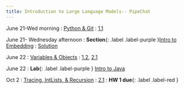 ```yaml
---
title: Introduction to Large Language Models-- PipeChat
---
```


June 21-Wed morning
: [Python & Git](#)
  : [1.1](#)

June 21- Wednesday afternoon
: **Section**{: .label .label-purple }[Intro to Embedding](#)
  : [Solution](#)

June 22
: [Variables & Objects](#)
  : [1.2](#), [2.1](#)

June 22
: **Lab**{: .label .label-purple } [Intro to Java](#)

Oct 2
: [Tracing, IntLists, & Recursion](#)
  : [2.1](#)
: **HW 1 due**{: .label .label-red }
